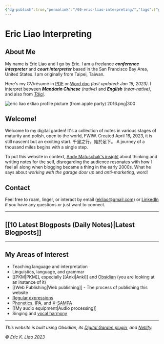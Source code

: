 ```yaml
---
{"dg-publish":true,"permalink":"/00-eric-liao-interpreting/","tags":["gardenEntry"],"created":"","updated":""}
---
```


# Eric Liao Interpreting

## About Me

My name is Eric Liao and I go by Eric. I am a freelance ***conference interpreter*** and ***court interpreter*** based in the San Francisco Bay Area, United States. I am originally from Taipei, Taiwan. 

Here's my CV/résumé in [PDF](https://drive.google.com/file/d/1x2w2NirxGCWH6FfUQIGFDNAa1wWMs3oS/view?usp=sharing) or [Word doc](https://docs.google.com/document/d/1PSfvw_oGpZYrjDhLmePZDfkx-2DQbcLdtMUTyIZMV40/edit?usp=sharing) *(last updated: Jan 16, 2023)*. I interpret between ***Mandarin Chinese*** *(native)* and ***English*** *(near-native)*, and also from *[Tâigí](https://en.wikipedia.org/wiki/Taiwanese_Hokkien)*.


![eric liao ekliao profile picture (from apple party) 2016.png|300](/img/user/_attachments/eric%20liao%20ekliao%20profile%20picture%20(from%20apple%20party)%202016.png)

## Welcome! 

Welcome to my digital garden! It's a collection of notes in various stages of maturity and polish, open to the world, FWIW. Created April 16, 2023, it is still nascent but an exciting start. 千里之行，始於足下。 A journey of a thousand miles begins with a single step.

To put this website in context, [Andy Matuschak's insight](https://notes.andymatuschak.org/About_these_notes?stackedNotes=z21cgR9K3UcQ5a7yPsj2RUim3oM2TzdBByZu&stackedNotes=z4bK6LaSBRetDzuYkeCs3A8mJ8DufTbK4o6FS) about thinking and writing notes for the self, disregarding the audience resonates with how I feel all along when blogging became a thing in the early 2000s. What he says about *working with the garage door up* and *anti-marketing*, word!

## Contact

Feel free to roam, linger, or interact by email (ekliao@gmail.com) or [LinkedIn](http://linkedin.com/in/ericliaointerpreter) if you have any questions or just want to connect.

---
## [[10 Latest Blogposts (Daily Notes)\|Latest Blogposts]]

---
## My Areas of Interest

- Teaching language and interpretation
- Linguistics, language, and grammar
- [[PKM\|PKM]], especially [[Anki\|Anki]] and [Obsidian](https://obsidian.md/) (you are looking at an instance of it)
- [[Web Publishing\|Web publishing]] - The process of publishing this website
- [Regular expressions](https://en.wikipedia.org/wiki/Regular_expression)
- [Phonetics](https://en.wikipedia.org/wiki/Phonetics), [IPA](https://en.wikipedia.org/wiki/International_Phonetic_Alphabet), and [X-SAMPA](https://en.wikipedia.org/wiki/X-SAMPA)
- [[My audio equipment\|Audio processing]]
- Singing and [vocal harmony](https://en.wikipedia.org/wiki/Vocal_harmony)
---

*This website is built using Obsidian, its [Digital Garden plugin](https://github.com/oleeskild/obsidian-digital-garden), and [Netlify](https://www.netlify.com/).*

*© Eric K. Liao 2023*